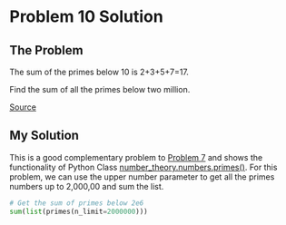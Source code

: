 # Problem 10 Solution

## The Problem

The sum of the primes below 10 is 2+3+5+7=17.

Find the sum of all the primes below two million.

[Source](https://projecteuler.net/problem=10)

## My Solution

This is a good complementary problem to [Problem 7](../Problem_7) and shows the functionality of Python Class [number_theory.numbers.primes()](../number_theory/numbers.py). For this problem, we can use the upper number parameter to get all the primes numbers up to 2,000,00 and sum the list. 

```python
# Get the sum of primes below 2e6
sum(list(primes(n_limit=2000000)))
```
